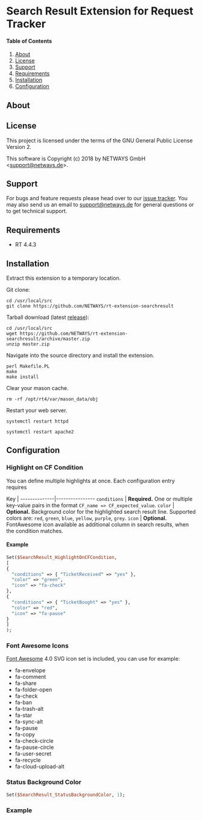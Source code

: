 # Search Result Extension for Request Tracker

#### Table of Contents

1. [About](#about)
2. [License](#license)
3. [Support](#support)
4. [Requirements](#requirements)
5. [Installation](#installation)
6. [Configuration](#configuration)

## About

## License

This project is licensed under the terms of the GNU General Public License Version 2.

This software is Copyright (c) 2018 by NETWAYS GmbH <[support@netways.de](mailto:support@netways.de)>.

## Support

For bugs and feature requests please head over to our [issue tracker](https://github.com/NETWAYS/rt-extension-searchresult/issues).
You may also send us an email to [support@netways.de](mailto:support@netways.de) for general questions or to get technical support.

## Requirements

- RT 4.4.3

## Installation

Extract this extension to a temporary location.

Git clone:

```
cd /usr/local/src
git clone https://github.com/NETWAYS/rt-extension-searchresult
```

Tarball download (latest [release](https://github.com/NETWAYS/rt-extension-searchresult/releases/latest)):

```
cd /usr/local/src
wget https://github.com/NETWAYS/rt-extension-searchresult/archive/master.zip
unzip master.zip
```

Navigate into the source directory and install the extension.

```
perl Makefile.PL
make
make install
```

Clear your mason cache.

```
rm -rf /opt/rt4/var/mason_data/obj
```

Restart your web server.

```
systemctl restart httpd

systemctl restart apache2
```

## Configuration

### Highlight on CF Condition

You can define multiple highlights at once. Each configuration entry
requires

Key           |
--------------|----------------
`conditions`  | **Required.** One or multiple key-value pairs in the format `CF_name => CF_expected_value`.
`color`       | **Optional.** Background color for the highlighted search result line. Supported colors are: `red`, `green`, `blue`, `yellow`, `purple`, `grey`.
`icon`        | **Optional.** FontAwesome icon available as additional column in search results, when the condition matches.

#### Example

```perl
Set($SearchResult_HighlightOnCFCondition,
[
{
  "conditions" => { "TicketReceived" => "yes" },
  "color" => "green",
  "icon" => "fa-check"
},
{
  "conditions" => { "TicketBought" => "yes" },
  "color" => "red",
  "icon" => "fa-pause"
}
]
);
```

### Font Awesome Icons

[Font Awesome](https://fontawesome.com) 4.0 SVG icon set is
included, you can use for example:

* fa-envelope
* fa-comment
* fa-share
* fa-folder-open
* fa-check
* fa-ban
* fa-trash-alt
* fa-star
* fa-sync-alt
* fa-pause
* fa-copy
* fa-check-circle
* fa-pause-circle
* fa-user-secret
* fa-recycle
* fa-cloud-upload-alt



### Status Background Color

```perl
Set($SearchResult_StatusBackgroundColor, 1);
```

### Example

```perl
```
